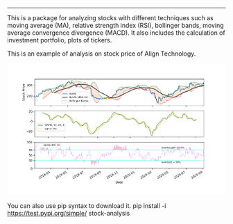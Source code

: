 -------
This is a package for analyzing stocks with different techniques such as moving average (MA), 
relative strength index (RSI), bollinger bands, moving average convergence divergence (MACD).
It also includes the calculation of investment portfolio, plots of tickers.

This is an example of analysis on stock price of Align Technology.

<p align="center">
  <img src="https://github.com/Chuangye-Wang/StocksAnalysis/blob/master/examples/Stock_price_and_analysis.png" width="1000" alt="analysis technique">
</p>

You can also use pip syntax to download it.
pip install -i https://test.pypi.org/simple/ stock-analysis

